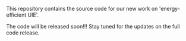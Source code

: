This repository contains the source code for our new work on 'energy-efficient UIE'.

The code will be released soon!!! 
Stay tuned for the updates on the full code release.
